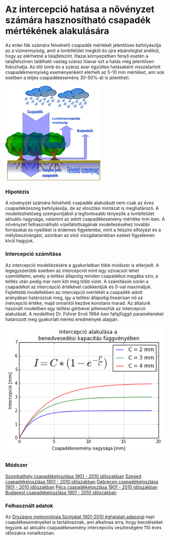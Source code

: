 # Az intercepció hatása a növényzet számára hasznosítható csapadék mértékének alakulására

Az erdei fák számára felvehető csapadék mértékét jelentősen befolyásolja az a vízmennyiség, amit a lombfelület megköt és újra elpárologtat anélkül, hogy az elérhetné a talajfelszínt. Hazai környezetben fenyő esetén a talajfelszínen található vastag száraz tűavar ezt a hatás még jelentősen fokozhatja. Az élő lomb és a száraz avar együttes hatásaként visszatartott csapadékmennyiség eseményenként elérheti az 5-10 mm mértéket, ami sok esetben a teljes csapadékesemény 30-50%-át is jelentheti.

<img src="https://github.com/jsheperd/forest_water/blob/master/img/csapadek.png?raw=true" width="300" height="300" />

### Hipotézis

A növényzet számára felvehető csapadék alakulását nem csak az éves csapadékösszeg befolyásolja, de az eloszlási mintázat is meghatározó. A modellezhetőség szempontjából a legfontosabb tényezők a lombfelület aktuális nagysága, valamint az adott csapadékesemény mértéke mm-ben. A növényzet felhasználható vízellátottságának modellezéséhez további forrásokat és nyelőket is érdemes figyelembe, mint a felszíni elfolyást és a mélybeszivárgást, azonban az első vizsgálatainkban ezeket figyelemen kívül hagyjuk.

### Intercepció számítása

Az intercepció modellezésére a gyakorlatban több módszer is elterjedt.
A legegyszerűbb esetben az intercepciót mint egy szivacsot lehet szemléltetni, amely a telítési állapotig minden csapadékot magába szív, a telítés után pedig már nem köt meg több vizet. A számítások során a csapadékot az intercepció értékével csökkentjük és 0-val maximáljuk. Fejlettebb modellekben az intercepció mértékét a csapadék adott arányában határozzuk meg, így a telítési állapotig lineárisan nő az inercepció értéke, majd onnantól kezdve konstans marad. Az általunk használt modellben egy telítési görbével jellemeztük az intercepció alakulását. A modellhez Dr. Führer Ernő 1994-ben fafajfüggő paramétereket határozott meg gyakorlati mérési eredmények alapján.


<img src="https://github.com/jsheperd/forest_water/blob/master/img/merriam.png?raw=true" width="500" height="400" />

### Módszer

[Szombathely csapadékeloszlása 1901 - 2010 időszakban](https://github.com/jsheperd/forest_water/blob/master/szombathely.ipynb)
[Szeged csapadékeloszlása 1901 - 2010 időszakban](https://github.com/jsheperd/forest_water/blob/master/szeged.ipynb)
[Debrecen csapadékeloszlása 1901 - 2010 időszakban](https://github.com/jsheperd/forest_water/blob/master/debrecen.ipynb)
[Pécs csapadékeloszlása 1901 - 2010 időszakban](https://github.com/jsheperd/forest_water/blob/master/pecs.ipynb)
[Budapest csapadékeloszlása 1901 - 2010 időszakban](https://github.com/jsheperd/forest_water/blob/master/budapest.ipynb)

### Felhasznált adatok

Az [Országos meteorológia Szolgálat 1901-2010 éghajalati adasorai](http://www.met.hu/eghajlat/magyarorszag_eghajlata/eghajlati_adatsorok/) napi csapdékeseményeket is tartalmaznak, ami alkalmas arra, hogy becsléseket tegyünk az aktuális csapadékesemény intercepciós veszteségére 110 éves időszakra vonatkozóan.
